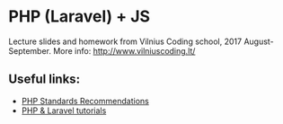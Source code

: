 # PHP (Laravel) + JS
Lecture slides and homework from Vilnius Coding school, 2017 August-September. More info: http://www.vilniuscoding.lt/

## Useful links:
* [PHP Standards Recommendations](http://www.php-fig.org/psr/)
* [PHP & Laravel tutorials](https://laracasts.com/)


